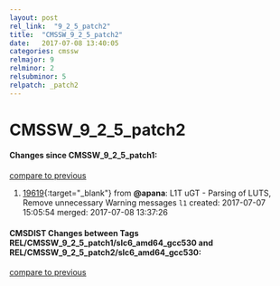 ```yaml
---
layout: post
rel_link:  "9_2_5_patch2"
title:  "CMSSW_9_2_5_patch2"
date:   2017-07-08 13:40:05
categories: cmssw
relmajor: 9
relminor: 2
relsubminor: 5
relpatch: _patch2
---
```


# CMSSW_9_2_5_patch2
#### Changes since CMSSW_9_2_5_patch1:
[compare to previous](https://github.com/cms-sw/cmssw/compare/CMSSW_9_2_5_patch1...CMSSW_9_2_5_patch2)



1. [19619](http://github.com/cms-sw/cmssw/pull/19619){:target="_blank"}  from **@apana**: L1T uGT - Parsing of LUTS, Remove unnecessary Warning messages `l1`  created: 2017-07-07 15:05:54 merged: 2017-07-08 13:37:26

#### CMSDIST Changes between Tags REL/CMSSW_9_2_5_patch1/slc6_amd64_gcc530 and REL/CMSSW_9_2_5_patch2/slc6_amd64_gcc530:
[compare to previous](https://github.com/cms-sw/cmsdist/compare/REL/CMSSW_9_2_5_patch1/slc6_amd64_gcc530...REL/CMSSW_9_2_5_patch2/slc6_amd64_gcc530)


